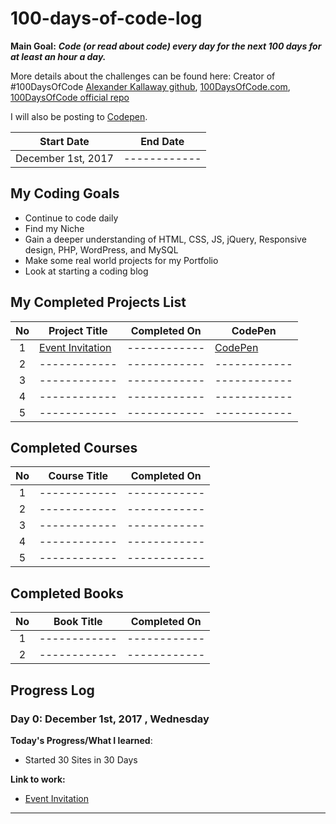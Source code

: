 # 100-days-of-code-log

**Main Goal:** ***Code (or read about code) every day for the next 100 days for at least an hour a day.***

More details about the challenges can be found here:
Creator of #100DaysOfCode [Alexander Kallaway github](https://github.com/Kallaway "Alexander Kallaway"),  [100DaysOfCode.com](http://100daysofcode.com/ "100daysofcode.com"),
[100DaysOfCode official repo](https://github.com/Kallaway/100-days-of-code "the official repo")


I will also be posting to [Codepen](https://codepen.io/AlxCrmr/).

|  Start Date | End Date |
| ------------ | ------------ |
| December 1st, 2017 | ------------ |


## My Coding Goals
- Continue to code daily
- Find my Niche
- Gain a deeper understanding of HTML, CSS, JS, jQuery, Responsive design, PHP, WordPress, and MySQL
- Make some real world projects for my Portfolio
- Look at starting a coding blog


## My Completed Projects List

| No  |  Project Title  |  Completed On | CodePen |
| :------------: | ------------ | :------------: | ------------ |
| 1  | [Event Invitation](https://github.com/AlxCrmr/30sites-30Days/tree/master/Day2) |------------ | [CodePen](https://codepen.io/AlxCrmr/full/pdGvoa/)|
| 2  | ------------ |------------ | ------------ |
| 3  | ------------ |------------ | ------------ |
| 4  | ------------ |------------ | ------------ |
| 5  |  ------------ |------------ | ------------ |



## Completed Courses

| No  |  Course Title  |  Completed On |
| :------------: | ------------ | :------------: |
| 1  |  ------------ |------------ |
| 2 |  ------------ |------------ |
| 3 |  ------------ |------------ |
| 4 |  ------------ |------------ |
| 5  |  ------------ |------------ |



## Completed Books
| No  |  Book Title  |  Completed On |
| :------------: | ------------ | :------------: |
| 1  |  ------------| ------------ |
| 2  |  ------------| ------------ |


## Progress Log

### Day 0: December 1st, 2017 , Wednesday

**Today's Progress/What I learned**:
- Started 30 Sites in 30 Days

**Link to work:**
- [Event Invitation](https://github.com/AlxCrmr/30sites-30Days/tree/master/Day2)

------------
